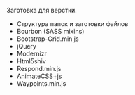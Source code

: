 Заготовка для верстки.
+ Структура папок и заготовки файлов
+ Bourbon (SASS mixins)
+ Bootstrap-Grid.min.js
+ jQuery
+ Modernizr
+ Html5shiv
+ Respond.min.js
+ AnimateCSS+js
+ Waypoints.min.js